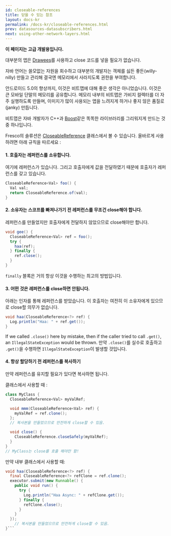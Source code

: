 ```yaml
---
id: closeable-references
title: 닫을 수 있는 참조
layout: docs-kr
permalink: /docs-kr/closeable-references.html
prev: datasources-datasubscribers.html
next: using-other-network-layers.html
---
```


**이 페이지는 고급 개발용입니다.**

대부분의 앱은 [Drawees](using-drawees-xml.html)를 사용하고 close 코드를 넣을 필요가 없습니다.

자바 언어는 쓸모없는 자원을 회수하고 대부분의 개발자는 객체를 싫든 좋든(willy-nilly) 만들고 관리해 결국엔 메모리에서 사라지도록 권한을 부여합니다.

안드로이드 5.0의 향상까지, 이것은 비트맵에 대해 좋은 생각은 아니었습니다. 이것은 큰 모바일 단말의 메모리를 공유합니다. 메모리 내부의 비트맵은 가비지 컬렉터를 더 자주 실행하도록 만들며, 이미지가 많이 사용되는 앱을 느려지게 하거나 좋지 않은 품질로(janky) 만듭니다.

비트맵은 자바 개발자가 C++과 [Boost](http://www.boost.org/doc/libs/1_57_0/libs/smart_ptr/smart_ptr.htm)같은 똑똑한 라이브러리를 그리워지게 만드는 것 중 하나입니다.

Fresco의 솔류션은 [CloseableReference](../javadoc/reference/com/facebook/common/references/CloseableReference.html) 클래스에서 볼 수 있습니다. 올바르게 사용하려면 아래 규칙을 따르세요 :

#### 1. 호출자는 레퍼런스를 소유합니다.

여기에 레퍼런스가 있습니다. 그리고 호출자에게 값을 전달하였기 때문에 호출자가 레퍼런스를 갖고 있습니다.

```java
CloseableReference<Val> foo() {
  Val val;
  return CloseableReference.of(val);
}
```

#### 2. 소유자는 스코프를 빠져나가기 전 레퍼런스를 무조건 close해야 합니다.

레퍼런스를 만들었지만 호출자에게 전달하지 않았으므로 close해야만 합니다.

```java
void gee() {
  CloseableReference<Val> ref = foo();
  try {
    haa(ref);
  } finally {
    ref.close();
  }
}
```

`finally` 블록은 거의 항상 이것을 수행하는 최고의 방법입니다.

#### 3. 어떤 것은 레퍼런스를 close하면 안됩니다.

아래는 인자를 통해 레퍼런스를 받았습니다. 이 호출자는 여전히 이 소유자에게 있으므로 close할 의무가 없습니다.

```java
void haa(CloseableReference<?> ref) {
  Log.println("Haa: " + ref.get());
}
```

If we called `.close()` here by mistake, then if the caller tried to call `.get()`, an `IllegalStateException` would be thrown.
만약 `.close()`를 실수로 호출하고 `.get()`을 수행하면 `IllegalStateException`이 발생할 것입니다.

#### 4. 항상 할당하기 전 레퍼런스를 복사하기

만약 레퍼런스를 유지할 필요가 있다면 복사하면 됩니다.

클래스에서 사용할 때 :

```java
class MyClass {
  CloseableReference<Val> myValRef;

  void mmm(CloseableReference<Val> ref) {
    myValRef = ref.clone();
  };
  // 복사본을 만들었으므로 안전하게 close할 수 있음.

  void close() {
    CloseableReference.closeSafely(myValRef);
  }
}
// MyClass는 close를 호출 해야만 함!
```

만약 내부 클래스에서 사용할 때:

```java
void haa(CloseableReference<?> ref) {
  final CloseableReference<?> refClone = ref.clone();
  executor.submit(new Runnable() {
    public void run() {
      try {
        Log.println("Haa Async: " + refClone.get());
      } finally {
        refClone.close();
      }
    }
  });
    // 복사본을 만들었으므로 안전하게 close할 수 있음.
}```

